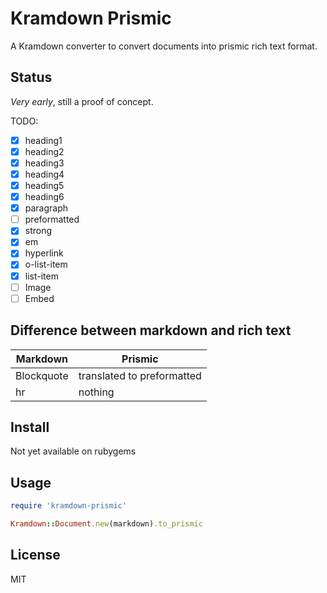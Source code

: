 # Kramdown Prismic

A Kramdown converter to convert documents into prismic rich text format.

## Status

*Very early*, still a proof of concept.

TODO:

- [x] heading1
- [x] heading2
- [x] heading3
- [x] heading4
- [x] heading5
- [x] heading6
- [x] paragraph
- [ ] preformatted
- [x] strong
- [x] em
- [x] hyperlink
- [x] o-list-item
- [x] list-item
- [ ] Image
- [ ] Embed

## Difference between markdown and rich text

| Markdown     | Prismic                    |
|--------------|----------------------------|
| Blockquote   | translated to preformatted |
| hr           | nothing                    |

## Install

Not yet available on rubygems

## Usage

```ruby
require 'kramdown-prismic'

Kramdown::Document.new(markdown).to_prismic
```

## License

MIT
